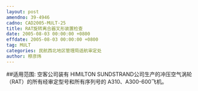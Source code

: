 ```yaml
---
layout: post
amendno: 39-4946
cadno: CAD2005-MULT-25
title: RAT旋转离合器叉形装置检查
date: 2005-08-03 00:00:00 +0800
effdate: 2005-08-03 00:00:00 +0800
tag: MULT
categories: 民航西北地区管理局适航审定处
author: 穆彦炜
---
```


##适用范围:
空客公司装有 HIMILTON SUNDSTRAND公司生产的冲压空气涡轮（RAT）的所有经审定型号和所有序列号的 A310、A300-600飞机。

